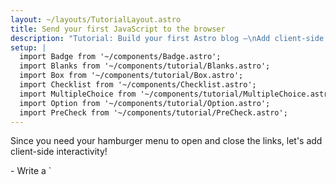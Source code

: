 ```yaml
---
layout: ~/layouts/TutorialLayout.astro
title: Send your first JavaScript to the browser
description: "Tutorial: Build your first Astro blog —\nAdd client-side interactivity to your mobile navigation with an Astro script tag"
setup: |
  import Badge from '~/components/Badge.astro';
  import Blanks from '~/components/tutorial/Blanks.astro';
  import Box from '~/components/tutorial/Box.astro';
  import Checklist from '~/components/Checklist.astro';
  import MultipleChoice from '~/components/tutorial/MultipleChoice.astro';
  import Option from '~/components/tutorial/Option.astro';
  import PreCheck from '~/components/tutorial/PreCheck.astro';
---
```

Since you need your hamburger menu to open and close the links, let's add client-side interactivity!

<PreCheck>
  - Write a `<script>` to allow your site visitors to open and close the navigation menu
  - Move your JavaScript to its `.js` file
</PreCheck>

## Build a Hamburger component

Create a `<Hamburger />` component to open and close your mobile menu.

1. Create a file named `Hamburger.astro` in `src/components/`
  

2. Copy the following code into your component. This will represent your 3-line "hamburger" menu to open and close your navigation links on mobile. (You will add the new CSS styles to `global.css` later.)

    ```astro title="src/components/Hamburger.astro"
    --- 
    ---
    <div class="hamburger">
      <span class="line"></span>
      <span class="line"></span>
      <span class="line"></span>
    </div>
    ```

3. Place this new `<Hamburger />` component just before your `<Navigation />` component in `Header.astro`. 

<details>
<summary>Show me the code!</summary>

```astro title="src/components/Header.astro" ins={2,7}
---
import Hamburger from '../components/Hamburger.astro';
import Navigation from '../components/Navigation.astro';
---
<header>
  <nav>
    <Hamburger />
    <Navigation />
  </nav>
<header>
```
</details>

4. Add the following styles for your Hamburger component:

  ```css title="src/styles/global.css" ins={2-13, 56-58}
  /* nav styles */
  .hamburger {
    padding-right: 20px;
    cursor: pointer;
  }

  .hamburger .line {
    display: block;
    width: 40px;
    height: 5px;
    margin-bottom: 10px;
    background-color: #ff9776;
  }

  .nav-links {
    width: 100%;
    top: 5rem;
    left: 48px;
    background-color: #ff9776;
    display: none;
    margin: 0;
  }

  .nav-links a {
    display: block;
    text-align: center;
    padding: 10px 0;
    text-decoration: none;
    font-size: 1.2rem;
    font-weight: bold;
    text-transform: uppercase;
  }

  .nav-links a:hover, a:focus {
    background-color: #ff9776;
  }

  .expanded {
    display: unset;
  }

  @media screen and (min-width: 636px) {
    .nav-links {
      margin-left: 5em;
      display: block;
      position: static;
      width: auto;
      background: none;
    }

    .nav-links a {
      display: inline-block;
      padding: 15px 20px;
    }

    .hamburger {
      display: none;
    }
  }
  ```


## Write your first script tag

Your header is not yet **interactive** because it can't respond to user input, like clicking on the hamburger menu to show or hide the navigation links. 

Adding a `<script>` tag provides client-side JavaScript to "listen" for a user event and then respond accordingly.

1. Add the following `<script>` tag to `index.astro`, just before the closing `</body>` tag.

    ```astro title="src/pages/index.astro" ins={2-6}
      <Footer />
      <script>
        document.querySelector('.hamburger').addEventListener('click', () => {
          document.querySelector('.nav-links').classList.toggle('expanded');
        });
      </script>
    </body>
    ```

2. Check your browser preview again at various sizes, and verify that you have a working navigation menu that is both responsive to screen size and responds to user input on this page.

### Importing a `.js` file

Instead of writing your JavaScript directly on each page, you move the contents of your `<script>` tag into its own `.js` file in your project.


1. Create `src/scripts/menu.js` (you will have to create a new `/scripts/` folder) and move your JavaScript into it.

    ```js title="src/scripts/menu.js"
    document.querySelector('.hamburger').addEventListener('click', () => {
      document.querySelector('.nav-links').classList.toggle('expanded');
    });
    ```

2. Replace the contents of the `<script>` tag on `index.astro` with the following file import:

    ```astro title="src/pages/index.astro" ins={7} del={3-5}
      <Footer />
      <script>
        document.querySelector('.hamburger').addEventListener('click', () => {
          document.querySelector('.nav-links').classList.toggle('expanded');
      });

      import "../scripts/menu.js";
      </script>
    </body>
    ```

3. Check your browser preview again at a smaller size and verify that the hamburger menu still opens and closes your navigation links. 

     ```astro title="src/pages/about.astro & src/pages/blog.astro" ins={2-4}
      <Footer />
      <script>
        import "../scripts/menu.js";
      </script>
    </body>
    ```

4. Add the same `<script>` with import to your other two pages, `about.astro` and `blog.astro` and verify that you have a responsive, interactive header on each page.


:::note[takeaway]
You had previously used some JavaScript to build parts of your site:

- Mapping through a list of skills on the About page
- Conditionally displaying HTML elements
- Returning information from your Markdown files
- Creating page routes dynamically

Those commands are all executed at build time to create static HTML for your site, and then the code is "thrown away." 

**The JavaScript in a `<script>` tag is sent to the browser**, and is available to run, based on user interactions like refreshing a page or toggling an input.
:::



<Box icon="question-mark">

### Test your knowledge

1. When does Astro run any JavaScript written in a component's frontmatter?
    <MultipleChoice>
      <Option>
       Astro never runs JavaScript
      </Option>
      <Option isCorrect>
        at build-time
      </Option>
      <Option>
         When a visitor clicks a button
      </Option>
    </MultipleChoice>

2. Optionally, Astro can send JavaScript to the browser to allow:
    <MultipleChoice>
      <Option>
        users to click page links
      </Option>
      <Option>
        faster load times
      </Option>
      <Option isCorrect>
        client-side interactivity
      </Option>
    </MultipleChoice>

3. The JavaScript written or imported here will be sent to a user’s browser:
    <MultipleChoice>
      <Option isCorrect>
        in `<script>` tags
      </Option>
      <Option>
        between a `.astro` file's code fences
      </Option>
      <Option>
        in `src/components/`
      </Option>
    </MultipleChoice>

</Box>

<Box icon="check-list">

## Checklist

<Checklist>
- [ ] I can add client-side interactivity with JavaScript in a `<script>` tag.
- [ ] I can import a `.js` file into a `<script>` tag.
</Checklist>

</Box>

### Resources

[Client-side scripts in Astro](/en/core-concepts/astro-components/#client-side-scripts)
